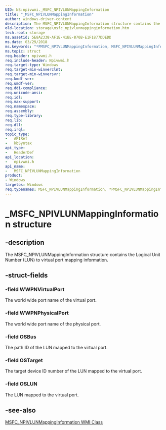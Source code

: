 ```yaml
---
UID: NS:npivwmi._MSFC_NPIVLUNMappingInformation
title: "_MSFC_NPIVLUNMappingInformation"
author: windows-driver-content
description: The MSFC_NPIVLUNMappingInformation structure contains the Logical Unit Number (LUN) to virtual port mapping information.
old-location: storage\msfc_npivlunmappinginformation.htm
tech.root: storage
ms.assetid: 5E8A2338-AF1E-41BE-870B-E1F1877DDEDD
ms.date: 03/29/2018
ms.keywords: "*PMSFC_NPIVLUNMappingInformation, MSFC_NPIVLUNMappingInformation, MSFC_NPIVLUNMappingInformation structure [Storage Devices], PMSFC_NPIVLUNMappingInformation, PMSFC_NPIVLUNMappingInformation structure pointer [Storage Devices], _MSFC_NPIVLUNMappingInformation, npivwmi/MSFC_NPIVLUNMappingInformation, npivwmi/PMSFC_NPIVLUNMappingInformation, storage.msfc_npivlunmappinginformation"
ms.topic: struct
req.header: npivwmi.h
req.include-header: Npivwmi.h
req.target-type: Windows
req.target-min-winverclnt: 
req.target-min-winversvr: 
req.kmdf-ver: 
req.umdf-ver: 
req.ddi-compliance: 
req.unicode-ansi: 
req.idl: 
req.max-support: 
req.namespace: 
req.assembly: 
req.type-library: 
req.lib: 
req.dll: 
req.irql: 
topic_type:
-	APIRef
-	kbSyntax
api_type:
-	HeaderDef
api_location:
-	npivwmi.h
api_name:
-	MSFC_NPIVLUNMappingInformation
product:
- Windows
targetos: Windows
req.typenames: MSFC_NPIVLUNMappingInformation, *PMSFC_NPIVLUNMappingInformation
---
```


# _MSFC_NPIVLUNMappingInformation structure


## -description


The MSFC_NPIVLUNMappingInformation structure contains the Logical Unit Number (LUN) to virtual port mapping information.


## -struct-fields




### -field WWPNVirtualPort

The world wide port name of the virtual port.


### -field WWPNPhysicalPort

The world wide port name of the physical port.


### -field OSBus

The path ID of the LUN  mapped to the virtual port.


### -field OSTarget

The target device ID number of the LUN mapped to the virtual port.


### -field OSLUN

The LUN mapped to the virtual port.


## -see-also




<a href="https://msdn.microsoft.com/library/windows/hardware/hh127627">MSFC_NPIVLUNMappingInformation WMI Class</a>
 

 

